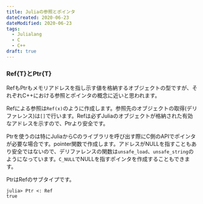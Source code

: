 ```yaml
---
title: Juliaの参照とポインタ
dateCreated: 2020-06-23
dateModified: 2020-06-23
tags:
  - Julialang
  - C
  - C++
draft: true
---
```


### Ref{T}とPtr{T}

RefもPtrもメモリアドレスを指し示す値を格納するオブジェクトの型ですが、それぞれC++における参照とポインタの概念に近いと思われます。

Refによる参照は`Ref(x)`のように作成します。参照先のオブジェクトの取得(デリファレンス)は`[]`で行います。Refは必ずJuliaのオブジェクトが格納された有効なアドレスを示すので、Ptrより安全です。

Ptrを使うのは特にJuliaからCのライブラリを呼び出す際にC側のAPIでポインタが必要な場合です。pointer関数で作成します。アドレスがNULLを指すこともあり安全ではないので、デリファレンスの関数は`unsafe_load`、`unsafe_string`のようになっています。`C_NULL`でNULLを指すポインタを作成することもできます。

PtrはRefのサブタイプです。

```
julia> Ptr <: Ref
true
```
